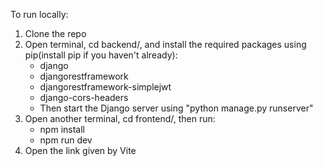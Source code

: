 To run locally:
  1. Clone the repo
  2. Open terminal, cd backend/, and install the required packages using pip(install pip if you haven't already):
     - django
     - djangorestframework
     - djangorestframework-simplejwt
     - django-cors-headers
     - Then start the Django server using "python manage.py runserver"
  3. Open another terminal, cd frontend/, then run:
     - npm install
     - npm run dev
  4. Open the link given by Vite
